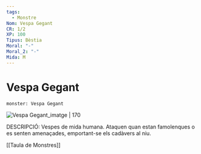 ```yaml
---
tags:
  - Monstre
Nom: Vespa Gegant
CR: 1/2
XP: 100
Tipus: Bèstia
Moral: "-"
Moral_2: "-"
Mida: M
---
```

# Vespa Gegant

```statblock
monster: Vespa Gegant
```

![Vespa Gegant_imatge | 170](https://i.pinimg.com/564x/85/22/68/852268cfd6d507da1260132e47071aee.jpg)

DESCRIPCIÓ: 
Vespes de mida humana. Ataquen quan estan famolenques o es senten amenaçades, emportant-se els cadàvers al niu.

[[Taula de Monstres]]
